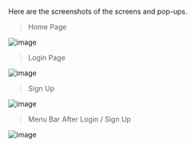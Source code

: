 Here are the screenshots of the screens and pop-ups.

> Home Page 

![image](https://github.com/user-attachments/assets/f2c5905f-90ea-45da-96b7-f517f0231832)

> Login Page

![image](https://github.com/user-attachments/assets/9c6c6f94-1580-420e-949b-614e280cd20c)

>Sign Up

![image](https://github.com/user-attachments/assets/7a62abc1-daf5-4c04-8ae2-b8a737e47473)

>Menu Bar After Login / Sign Up

![image](https://github.com/user-attachments/assets/c7a633f4-7b35-4b14-ba72-d3ee6ce2791a)
